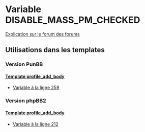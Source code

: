 # Variable DISABLE_MASS_PM_CHECKED
[Explication sur le forum des forums](http://forum.forumactif.com/t294113-listing-des-variables#DISABLE_MASS_PM_CHECKED)

## Utilisations dans les templates

### Version PunBB

#### [Template profile_add_body](punbb/profile_add_body.md)
* [Variable à la ligne 259](../punbb/profile_add_body.tpl#L259)

### Version phpBB2

#### [Template profile_add_body](subsilver/profile_add_body.md)
* [Variable à la ligne 212](../subsilver/profile_add_body.tpl#L212)